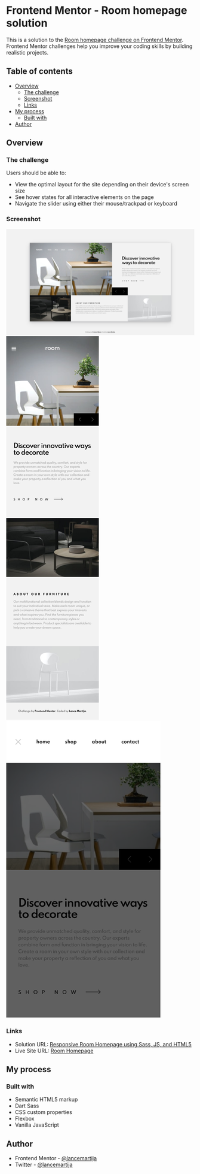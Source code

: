 # Frontend Mentor - Room homepage solution

This is a solution to the [Room homepage challenge on Frontend Mentor](https://www.frontendmentor.io/challenges/room-homepage-BtdBY_ENq). Frontend Mentor challenges help you improve your coding skills by building realistic projects. 

## Table of contents

- [Overview](#overview)
  - [The challenge](#the-challenge)
  - [Screenshot](#screenshot)
  - [Links](#links)
- [My process](#my-process)
  - [Built with](#built-with)
- [Author](#author)

## Overview

### The challenge

Users should be able to:

- View the optimal layout for the site depending on their device's screen size
- See hover states for all interactive elements on the page
- Navigate the slider using either their mouse/trackpad or keyboard

### Screenshot

![desktop-image](screenshots/desktop-image.png)
![mobile-image-1](screenshots/mobile-image-1.png)
![mobile-image-2](screenshots/mobile-image-2.png)

### Links

- Solution URL: [Responsive Room Homepage using Sass, JS, and HTML5](https://www.frontendmentor.io/solutions/responsive-room-homepage-using-sass-js-and-html5-PHiTUB_N5)
- Live Site URL: [Room Homepage](https://lancemartija.github.io/Room-Homepage/)

## My process

### Built with

- Semantic HTML5 markup
- Dart Sass
- CSS custom properties
- Flexbox
- Vanilla JavaScript

## Author

- Frontend Mentor - [@lancemartija](https://www.frontendmentor.io/profile/lancemartija)
- Twitter - [@lancemartija](https://www.twitter.com/lancemartija)